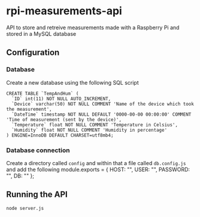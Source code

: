 # rpi-measurements-api
API to store and retreive measurements made with a Raspberry Pi and stored in a MySQL database

## Configuration

### Database
Create a new database using the following SQL script
```
CREATE TABLE `TempAndHum` (
  `ID` int(11) NOT NULL AUTO_INCREMENT,
  `Device` varchar(50) NOT NULL COMMENT 'Name of the device which took the measurement',
  `DateTime` timestamp NOT NULL DEFAULT '0000-00-00 00:00:00' COMMENT 'Time of measurement (sent by the device)',
  `Temperature` float NOT NULL COMMENT 'Temperature in Celsius',
  `Humidity` float NOT NULL COMMENT 'Humidity in percentage'
) ENGINE=InnoDB DEFAULT CHARSET=utf8mb4;
```

### Database connection
Create a directory called `config` and within that a file called `db.config.js` and add the following 
module.exports = {
    HOST: "<hostname where the database is located>",
    USER: "<database username>",
    PASSWORD: "<password of the above database user>",
    DB: "<database name>"
  };
  
## Running the API
```
node server.js
```
